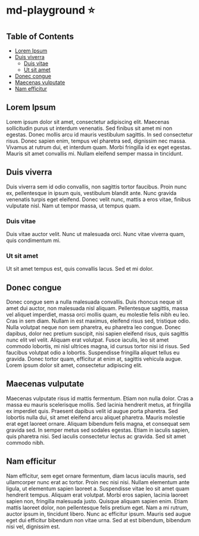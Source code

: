 # md-playground :star:

## Table of Contents

* [Lorem Ipsum](#lorem-ipsum)
* [Duis viverra](#duis-viverra)
  * [Duis vitae](#duis-vitae)
  * [Ut sit amet](#ut-sit-amet)
* [Donec congue](#donec-congue)
* [Maecenas vulputate](#maecenas-vulputate)
* [Nam efficitur](#nam-efficitur)


## Lorem Ipsum
Lorem ipsum dolor sit amet, consectetur adipiscing elit. Maecenas sollicitudin purus ut interdum venenatis. Sed finibus sit amet mi non egestas. Donec mollis arcu id mauris vestibulum sagittis. In sed consectetur risus. Donec sapien enim, tempus vel pharetra sed, dignissim nec massa. Vivamus at rutrum dui, et interdum quam. Morbi fringilla id ex eget egestas. Mauris sit amet convallis mi. Nullam eleifend semper massa in tincidunt.

## Duis viverra
Duis viverra sem id odio convallis, non sagittis tortor faucibus. Proin nunc ex, pellentesque in ipsum quis, vestibulum blandit ante. Nunc gravida venenatis turpis eget eleifend. Donec velit nunc, mattis a eros vitae, finibus vulputate nisl. Nam ut tempor massa, ut tempus quam. 

### Duis vitae
Duis vitae auctor velit. Nunc ut malesuada orci. Nunc vitae viverra quam, quis condimentum mi. 

### Ut sit amet
Ut sit amet tempus est, quis convallis lacus. Sed et mi dolor.

## Donec congue
Donec congue sem a nulla malesuada convallis. Duis rhoncus neque sit amet dui auctor, non malesuada nisl aliquam. Pellentesque sagittis, massa vel aliquet imperdiet, massa orci mollis quam, eu molestie felis nibh eu leo. Cras in sem diam. Nullam in est maximus, eleifend risus sed, tristique odio. Nulla volutpat neque non sem pharetra, eu pharetra leo congue. Donec dapibus, dolor nec pretium suscipit, nisi sapien eleifend risus, quis sagittis nunc elit vel velit. Aliquam erat volutpat. Fusce iaculis, leo sit amet commodo lobortis, mi nisl ultrices magna, id cursus tortor nisi id risus. Sed faucibus volutpat odio a lobortis. Suspendisse fringilla aliquet tellus eu gravida. Donec tortor quam, efficitur at enim at, sagittis vehicula augue. Lorem ipsum dolor sit amet, consectetur adipiscing elit.

## Maecenas vulputate
Maecenas vulputate risus id mattis fermentum. Etiam non nulla dolor. Cras a massa eu mauris scelerisque mollis. Sed lacinia hendrerit metus, at fringilla ex imperdiet quis. Praesent dapibus velit id augue porta pharetra. Sed lobortis nulla dui, sit amet eleifend arcu aliquet pharetra. Mauris molestie erat eget laoreet ornare. Aliquam bibendum felis magna, et consequat sem gravida sed. In semper metus sed sodales egestas. Etiam in iaculis sapien, quis pharetra nisi. Sed iaculis consectetur lectus ac gravida. Sed sit amet commodo nibh.

## Nam efficitur
Nam efficitur, sem eget ornare fermentum, diam lacus iaculis mauris, sed ullamcorper nunc erat ac tortor. Proin nec nisi nisi. Nullam elementum ante ligula, ut elementum sapien laoreet a. Suspendisse vitae leo sit amet quam hendrerit tempus. Aliquam erat volutpat. Morbi eros sapien, lacinia laoreet sapien non, fringilla malesuada justo. Quisque aliquam sapien enim. Etiam mattis laoreet dolor, non pellentesque felis pretium eget. Nam a mi rutrum, auctor ipsum in, tincidunt libero. Nunc ac efficitur ipsum. Mauris sed augue eget dui efficitur bibendum non vitae urna. Sed at est bibendum, bibendum nisi vel, dignissim est.
